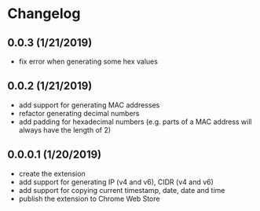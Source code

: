 # Changelog

## 0.0.3 (1/21/2019)

- fix error when generating some hex values

## 0.0.2 (1/21/2019)

- add support for generating MAC addresses
- refactor generating decimal numbers
- add padding for hexadecimal numbers (e.g. parts of a MAC address will always have the length of 2)

## 0.0.0.1 (1/20/2019)

- create the extension
- add support for generating IP (v4 and v6), CIDR (v4 and v6)
- add support for copying current timestamp, date, date and time
- publish the extension to Chrome Web Store
